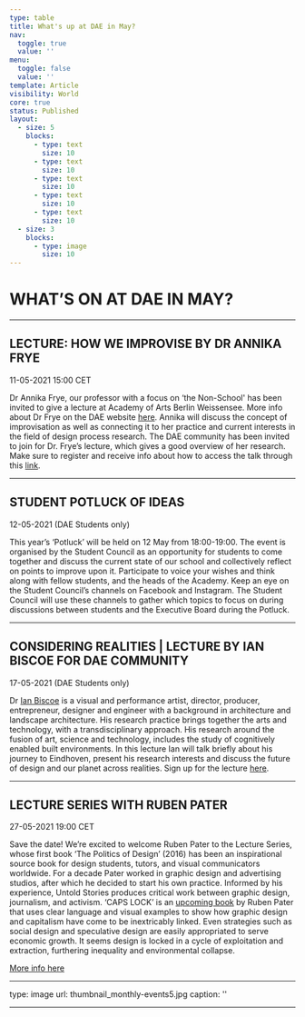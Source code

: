 ```yaml
---
type: table
title: What's up at DAE in May?
nav:
  toggle: true
  value: ''
menu:
  toggle: false
  value: ''
template: Article
visibility: World
core: true
status: Published
layout:
  - size: 5
    blocks:
      - type: text
        size: 10
      - type: text
        size: 10
      - type: text
        size: 10
      - type: text
        size: 10
      - type: text
        size: 10
  - size: 3
    blocks:
      - type: image
        size: 10
---
```


# WHAT’S ON AT DAE IN MAY?

---

## LECTURE: HOW WE IMPROVISE BY DR ANNIKA FRYE
11-05-2021 15:00 CET 

Dr Annika Frye, our professor with a focus on ‘the Non-School' has been invited to give a lecture at Academy of Arts Berlin Weissensee. More info about Dr Frye on the DAE website [here](https://designacademy.nl/p/about-dae/community/dr-annika-frye). Annika will discuss the concept of improvisation as well as connecting it to her practice and current interests in the field of design process research. The DAE community has been invited to join for Dr. Frye’s lecture, which gives a good overview of her research. Make sure to register and receive info about how to access the talk through this [link](https://www.eventbrite.nl/e/tickets-lecture-how-we-improvise-152825666683).

---

## STUDENT POTLUCK OF IDEAS 
12-05-2021 (DAE Students only)

This year’s ‘Potluck’ will be held on 12 May from 18:00-19:00. The event is organised by the Student Council as an opportunity for students to come together and discuss the current state of our school and collectively reflect on points to improve upon it. Participate to voice your wishes and think along with fellow students, and the heads of the Academy. Keep an eye on the Student Council’s channels on Facebook and Instagram. The Student Council will use these channels to gather which topics to focus on during discussions between students and the Executive Board during the Potluck.

---

## CONSIDERING REALITIES | LECTURE BY IAN BISCOE FOR DAE COMMUNITY
17-05-2021 (DAE Students only)

Dr [Ian Biscoe](https://designacademy.nl/p/about-dae/community/dr-ian-biscoe) is a visual and performance artist, director, producer, entrepreneur, designer and engineer with a background in architecture and landscape architecture. His research practice brings together the arts and technology, with a transdisciplinary approach. His research around the fusion of art, science and technology, includes the study of cognitively enabled built environments. In this lecture Ian will talk briefly about his journey to Eindhoven, present his research interests and discuss the future of design and our planet across realities. Sign up for the lecture [here](https://www.eventbrite.nl/e/tickets-ian-biscoe-on-considering-realities-152840964439).

---

## LECTURE SERIES WITH RUBEN PATER
27-05-2021 19:00 CET 

Save the date! We’re excited to welcome Ruben Pater to the Lecture Series, whose first book ‘The Politics of Design’ (2016) has been an inspirational source book for design students, tutors, and visual communicators worldwide. For a decade Pater worked in graphic design and advertising studios, after which he decided to start his own practice. Informed by his experience, Untold Stories produces critical work between graphic design, journalism, and activism. ‘CAPS LOCK’ is an [upcoming book](https://valiz.nl/en/publications/caps-lock.html) by Ruben Pater that uses clear language and visual examples to show how graphic design and capitalism have come to be inextricably linked.  Even strategies such as social design and speculative design are easily appropriated to serve economic growth. It seems design is locked in a cycle of exploitation and extraction, furthering inequality and environmental collapse.

[More info here](https://www.designacademy.nl/p/about-dae/events/dae-lecture-series-with-ruben-pater)

---

type: image
url: thumbnail_monthly-events5.jpg
caption: ''

---

